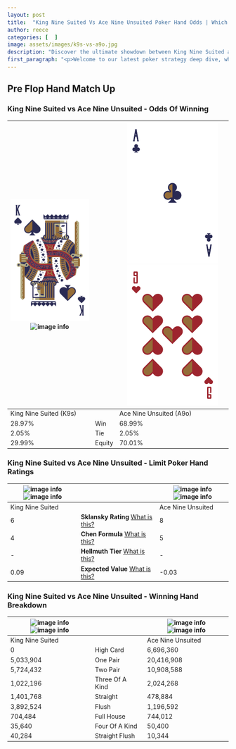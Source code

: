 ```yaml
---
layout: post
title:  "King Nine Suited Vs Ace Nine Unsuited Poker Hand Odds | Which Is The Better Hand In Poker? A Complete Guide"
author: reece
categories: [  ]
image: assets/images/k9s-vs-a9o.jpg
description: "Discover the ultimate showdown between King Nine Suited and Ace Nine Unsuited in poker! Uncover the odds, strategies, and scenarios where one hand triumphs over the other. Get ready to up your poker game with this thrilling analysis."
first_paragraph: "<p>Welcome to our latest poker strategy deep dive, where we're pitting two distinct hands against each other in a high-stakes showdown: King Nine Suited vs Ace Nine Unsuited.</p><p>In the dynamic world of poker, every decision counts, and knowing which hand holds the upper hand is key to your success at the table.</p><p>In this article, we'll dissect these two hands, explore the scenarios where one dominates the other, and equip you with the knowledge to make strategic choices that can tip the odds in your favor.</p><p>Get ready to unravel the intriguing dynamics of these poker hands and elevate your game to new heights.</p>"
---
```




[comment]: # (sp0)

## Pre Flop Hand Match Up

<div class="table hand-ratings" markdown="1"> 



### King Nine Suited vs Ace Nine Unsuited - Odds Of Winning


    
| ![image info](assets/images/hand1/k.png) ![image info](assets/images/hand1/9s.png) |  | ![image info](assets/images/hand2/a.png) ![image info](assets/images/hand2/9o.png) |
| -------- | -------- | -------- |
| King Nine Suited (K9s) |  | Ace Nine Unsuited (A9o) |
| 28.97% | Win | 68.99% |
| 2.05% | Tie | 2.05% |
| 29.99% | Equity | 70.01% |




[comment]: # (sp1)



### King Nine Suited vs Ace Nine Unsuited - Limit Poker Hand Ratings


    
| ![image info](https://www.riverpairs.com/assets/images/hand1/k.png) ![image info](https://www.riverpairs.com/assets/images/hand1/9s.png) |  | ![image info](https://www.riverpairs.com/assets/images/hand2/a.png) ![image info](https://www.riverpairs.com/assets/images/hand2/9o.png) |
| -------- | -------- | -------- |
| King Nine Suited |  | Ace Nine Unsuited |
| 6 | **Sklansky Rating** [What is this?](/sklansky-rating-explained) | 8 |
| 4 | **Chen Formula** [What is this?](/chen-formula-explained) | 5 |
| - | **Hellmuth Tier** [What is this?](/Hellmuth-tier-explained) | - |
| 0.09 | **Expected Value** [What is this?](/expected-value-explained) | -0.03 |




[comment]: # (sp2)



### King Nine Suited vs Ace Nine Unsuited - Winning Hand Breakdown


    
| ![image info](https://www.riverpairs.com/assets/images/hand1/k.png) ![image info](https://www.riverpairs.com/assets/images/hand1/9s.png) |  | ![image info](https://www.riverpairs.com/assets/images/hand2/a.png) ![image info](https://www.riverpairs.com/assets/images/hand2/9o.png) |
| -------- | -------- | -------- |
| King Nine Suited |  | Ace Nine Unsuited |
| 0 | High Card | 6,696,360 |
| 5,033,904 | One Pair | 20,416,908 |
| 5,724,432 | Two Pair | 10,908,588 |
| 1,022,196 | Three Of A Kind | 2,024,268 |
| 1,401,768 | Straight | 478,884 |
| 3,892,524 | Flush | 1,196,592 |
| 704,484 | Full House | 744,012 |
| 35,640 | Four Of A Kind | 50,400 |
| 40,284 | Straight Flush | 10,344 |




[comment]: # (sp3)



</div>

[comment]: # (sp4)



[comment]: # (sp5)

